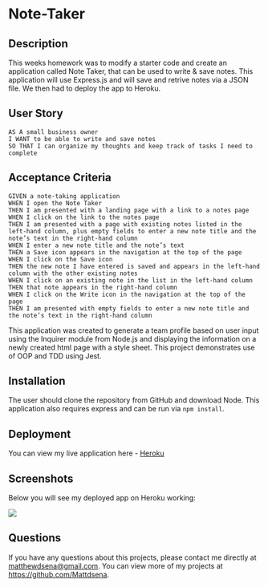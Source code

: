 # Note-Taker

## Description 
This weeks homework was to modify a starter code and create an application called Note Taker, that can be used to write & save notes.
This application will use Express.js and will save and retrive notes via a JSON file.
We then had to deploy the app to Heroku.

## User Story

```
AS A small business owner
I WANT to be able to write and save notes
SO THAT I can organize my thoughts and keep track of tasks I need to complete
```

## Acceptance Criteria

```
GIVEN a note-taking application
WHEN I open the Note Taker
THEN I am presented with a landing page with a link to a notes page
WHEN I click on the link to the notes page
THEN I am presented with a page with existing notes listed in the left-hand column, plus empty fields to enter a new note title and the note’s text in the right-hand column
WHEN I enter a new note title and the note’s text
THEN a Save icon appears in the navigation at the top of the page
WHEN I click on the Save icon
THEN the new note I have entered is saved and appears in the left-hand column with the other existing notes
WHEN I click on an existing note in the list in the left-hand column
THEN that note appears in the right-hand column
WHEN I click on the Write icon in the navigation at the top of the page
THEN I am presented with empty fields to enter a new note title and the note’s text in the right-hand column
```

This application was created to generate a team profile based on user input using the Inquirer module from Node.js and displaying the information on a newly created html page with a style sheet. 
This project demonstrates use of OOP and TDD using Jest. 

## Installation 
The user should clone the repository from GitHub and download Node. This application also requires express and can be run via `npm install`. 

## Deployment
You can view my live application here - [Heroku](https://intense-ravine-90141.herokuapp.com/)<br>

## Screenshots
Below you will see my deployed app on Heroku working:

<img src="./Images/Note-Taker.gif">

## Questions
If you have any questions about this projects, please contact me directly at matthewdsena@gmail.com. 
You can view more of my projects at https://github.com/Mattdsena.
